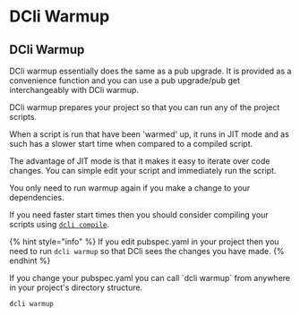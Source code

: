 # DCli Warmup

## DCli Warmup

DCli warmup essentially does the same as a pub upgrade. It is provided as a convenience function and you can use a pub upgrade/pub get interchangeably with DCli warmup.

DCli warmup prepares your project so that you can run any of the project scripts.

When a script is run that have been 'warmed' up, it runs in JIT mode and as such has a slower start time when compared to a compiled script.

The advantage of JIT mode is that it makes it easy to iterate over code changes. You can simple edit your script and immediately run the script.

You only need to run warmup again if you make a change to your dependencies.

If you need faster start times then you should consider compiling your scripts using [`dcli compile`](dcli-compile.md).

{% hint style="info" %}
If you edit pubspec.yaml in your project then you need to run `dcli warmup` so that DCli sees the changes you have made.
{% endhint %}

If you change your pubspec.yaml you can call \`dcli warmup\` from anywhere in your project's directory structure.

```text
dcli warmup
```





